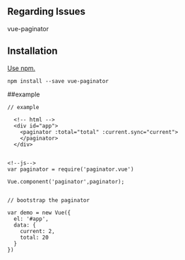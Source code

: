 ## Regarding Issues

vue-paginator

## Installation

[Use npm.](https://docs.npmjs.com/cli/install)

```
npm install --save vue-paginator
```

##example

```
// example

  <!-- html -->
  <div id="app">
    <paginator :total="total" :current.sync="current">
    </paginator>
  </div>


<!--js-->
var paginator = require('paginator.vue')

Vue.component('paginator',paginator);


// bootstrap the paginator

var demo = new Vue({
  el: '#app',
  data: {
    current: 2,
    total: 20
  }
})

```

